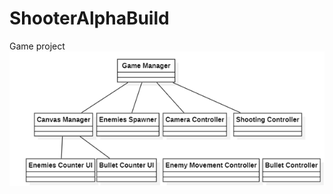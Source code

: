 # ShooterAlphaBuild
Game project
![alt text](https://github.com/STaRiCHDED/ShooterAlphaBuild/blob/main/Shooter.png?raw=true)
